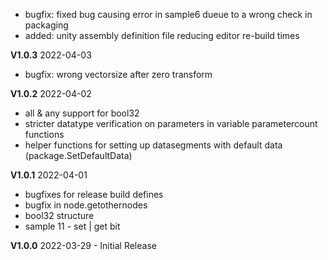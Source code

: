 
- bugfix: fixed bug causing error in sample6 dueue to a wrong check in packaging
- added: unity assembly definition file reducing editor re-build times

**V1.0.3** 2022-04-03

- bugfix: wrong vectorsize after zero transform

**V1.0.2** 2022-04-02

- all & any support for bool32 
- stricter datatype verification on parameters in variable parametercount functions
- helper functions for setting up datasegments with default data (package.SetDefaultData)

**V1.0.1** 2022-04-01

- bugfixes for release build defines
- bugfix in node.getothernodes
- bool32 structure
- sample 11 - set | get bit


**V1.0.0** 2022-03-29 - Initial Release
